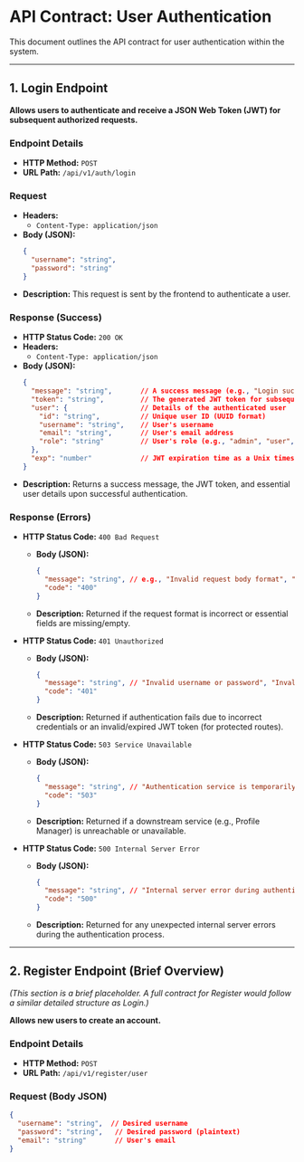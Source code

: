 # API Contract: User Authentication

This document outlines the API contract for user authentication within the system.

---

## 1. Login Endpoint

**Allows users to authenticate and receive a JSON Web Token (JWT) for subsequent authorized requests.**

### Endpoint Details

* **HTTP Method:** `POST`
* **URL Path:** `/api/v1/auth/login`

### Request

* **Headers:**
    * `Content-Type: application/json`
* **Body (JSON):**
    ```json
    {
      "username": "string",  
      "password": "string"   
    }
    ```
* **Description:**
    This request is sent by the frontend to authenticate a user.

### Response (Success)

* **HTTP Status Code:** `200 OK`
* **Headers:**
    * `Content-Type: application/json`
* **Body (JSON):**
    ```json
    {
      "message": "string",       // A success message (e.g., "Login successful")
      "token": "string",         // The generated JWT token for subsequent authorized requests
      "user": {                  // Details of the authenticated user
        "id": "string",          // Unique user ID (UUID format)
        "username": "string",    // User's username
        "email": "string",       // User's email address
        "role": "string"         // User's role (e.g., "admin", "user", "manager")
      },
      "exp": "number"            // JWT expiration time as a Unix timestamp
    }
    ```
* **Description:**
    Returns a success message, the JWT token, and essential user details upon successful authentication.

### Response (Errors)

* **HTTP Status Code:** `400 Bad Request`
    * **Body (JSON):**
        ```json
        {
          "message": "string", // e.g., "Invalid request body format", "Username and password are required"
          "code": "400"
        }
        ```
    * **Description:**
        Returned if the request format is incorrect or essential fields are missing/empty.

* **HTTP Status Code:** `401 Unauthorized`
    * **Body (JSON):**
        ```json
        {
          "message": "string", // "Invalid username or password", "Invalid or expired token."
          "code": "401"
        }
        ```
    * **Description:**
        Returned if authentication fails due to incorrect credentials or an invalid/expired JWT token (for protected routes).

* **HTTP Status Code:** `503 Service Unavailable`
    * **Body (JSON):**
        ```json
        {
          "message": "string", // "Authentication service is temporarily unavailable. Please try again later."
          "code": "503"
        }
        ```
    * **Description:**
        Returned if a downstream service (e.g., Profile Manager) is unreachable or unavailable.

* **HTTP Status Code:** `500 Internal Server Error`
    * **Body (JSON):**
        ```json
        {
          "message": "string", // "Internal server error during authentication"
          "code": "500"
        }
        ```
    * **Description:**
        Returned for any unexpected internal server errors during the authentication process.

---

## 2. Register Endpoint (Brief Overview)

*(This section is a brief placeholder. A full contract for Register would follow a similar detailed structure as Login.)*

**Allows new users to create an account.**

### Endpoint Details

* **HTTP Method:** `POST`
* **URL Path:** `/api/v1/register/user`

### Request (Body JSON)

```json
{
  "username": "string",  // Desired username
  "password": "string",   // Desired password (plaintext)
  "email": "string"       // User's email
}

